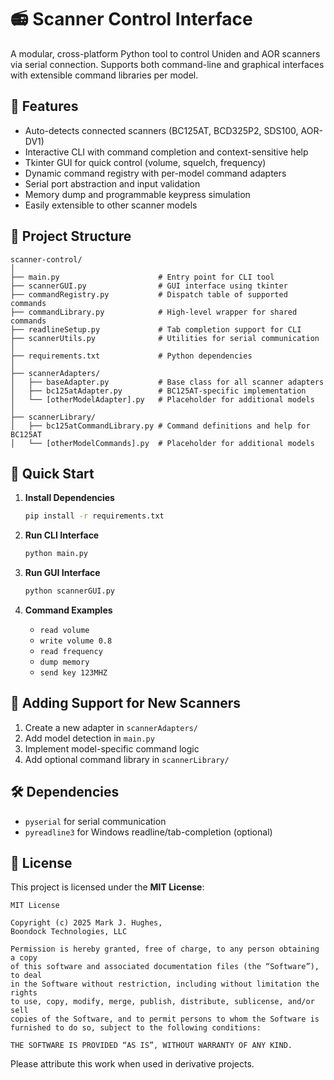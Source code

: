 # 📻 Scanner Control Interface

A modular, cross-platform Python tool to control Uniden and AOR scanners via serial connection. Supports both command-line and graphical interfaces with extensible command libraries per model.

## 🧰 Features

- Auto-detects connected scanners (BC125AT, BCD325P2, SDS100, AOR-DV1)
- Interactive CLI with command completion and context-sensitive help
- Tkinter GUI for quick control (volume, squelch, frequency)
- Dynamic command registry with per-model command adapters
- Serial port abstraction and input validation
- Memory dump and programmable keypress simulation
- Easily extensible to other scanner models

## 📁 Project Structure

```text
scanner-control/
│
├── main.py                      # Entry point for CLI tool
├── scannerGUI.py                # GUI interface using tkinter
├── commandRegistry.py           # Dispatch table of supported commands
├── commandLibrary.py            # High-level wrapper for shared commands
├── readlineSetup.py             # Tab completion support for CLI
├── scannerUtils.py              # Utilities for serial communication
│
├── requirements.txt             # Python dependencies
│
├── scannerAdapters/
│   ├── baseAdapter.py           # Base class for all scanner adapters
│   ├── bc125atAdapter.py        # BC125AT-specific implementation
│   └── [otherModelAdapter].py   # Placeholder for additional models
│
├── scannerLibrary/
│   ├── bc125atCommandLibrary.py # Command definitions and help for BC125AT
│   └── [otherModelCommands].py  # Placeholder for additional models
```

## 🚀 Quick Start

1. **Install Dependencies**
   ```bash
   pip install -r requirements.txt
   ```

2. **Run CLI Interface**
   ```bash
   python main.py
   ```

3. **Run GUI Interface**
   ```bash
   python scannerGUI.py
   ```

4. **Command Examples**
   - `read volume`
   - `write volume 0.8`
   - `read frequency`
   - `dump memory`
   - `send key 123MHZ`

## 🧩 Adding Support for New Scanners

1. Create a new adapter in `scannerAdapters/`
2. Add model detection in `main.py`
3. Implement model-specific command logic
4. Add optional command library in `scannerLibrary/`

## 🛠 Dependencies

- `pyserial` for serial communication
- `pyreadline3` for Windows readline/tab-completion (optional)

## 🪪 License

This project is licensed under the **MIT License**:

```
MIT License

Copyright (c) 2025 Mark J. Hughes,
Boondock Technologies, LLC

Permission is hereby granted, free of charge, to any person obtaining a copy
of this software and associated documentation files (the “Software”), to deal
in the Software without restriction, including without limitation the rights
to use, copy, modify, merge, publish, distribute, sublicense, and/or sell
copies of the Software, and to permit persons to whom the Software is
furnished to do so, subject to the following conditions:

THE SOFTWARE IS PROVIDED “AS IS”, WITHOUT WARRANTY OF ANY KIND.
```

Please attribute this work when used in derivative projects.
